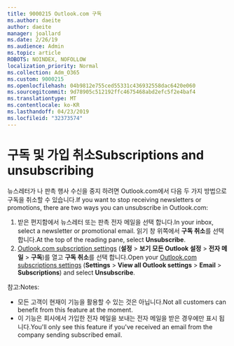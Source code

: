 ```yaml
---
title: 9000215 Outlook.com 구독
ms.author: daeite
author: daeite
manager: joallard
ms.date: 2/26/19
ms.audience: Admin
ms.topic: article
ROBOTS: NOINDEX, NOFOLLOW
localization_priority: Normal
ms.collection: Adm_O365
ms.custom: 9000215
ms.openlocfilehash: 04b9812e755ced55331c436932558dac6420e060
ms.sourcegitcommit: 9d78905c512192ffc4675468abd2efc5f2e4baf4
ms.translationtype: MT
ms.contentlocale: ko-KR
ms.lasthandoff: 04/23/2019
ms.locfileid: "32373574"
---
```

# <a name="subscriptions-and-unsubscribing"></a><span data-ttu-id="6b97c-102">구독 및 가입 취소</span><span class="sxs-lookup"><span data-stu-id="6b97c-102">Subscriptions and unsubscribing</span></span>

<span data-ttu-id="6b97c-103">뉴스레터가 나 판촉 행사 수신을 중지 하려면 Outlook.com에서 다음 두 가지 방법으로 구독을 취소할 수 있습니다.</span><span class="sxs-lookup"><span data-stu-id="6b97c-103">If you want to stop receiving newsletters or promotions, there are two ways you can unsubscribe in Outlook.com:</span></span>

1. <span data-ttu-id="6b97c-104">받은 편지함에서 뉴스레터 또는 판촉 전자 메일을 선택 합니다.</span><span class="sxs-lookup"><span data-stu-id="6b97c-104">In your inbox, select a newsletter or promotional email.</span></span> <span data-ttu-id="6b97c-105">읽기 창 위쪽에서 **구독 취소**를 선택 합니다.</span><span class="sxs-lookup"><span data-stu-id="6b97c-105">At the top of the reading pane, select **Unsubscribe**.</span></span>
2. <span data-ttu-id="6b97c-106">[Outlook.com subscription settings](https://outlook.live.com/mail/options/mail/brandsSubscriptions) (**설정** > **보기 모든 Outlook 설정** > **전자 메일** > **구독**)를 열고 **구독 취소**를 선택 합니다.</span><span class="sxs-lookup"><span data-stu-id="6b97c-106">Open your [Outlook.com subscriptions settings](https://outlook.live.com/mail/options/mail/brandsSubscriptions) (**Settings** > **View all Outlook settings** > **Email** > **Subscriptions**) and select **Unsubscribe**.</span></span>

<span data-ttu-id="6b97c-107">참고:</span><span class="sxs-lookup"><span data-stu-id="6b97c-107">Notes:</span></span>

- <span data-ttu-id="6b97c-108">모든 고객이 현재이 기능을 활용할 수 있는 것은 아닙니다.</span><span class="sxs-lookup"><span data-stu-id="6b97c-108">Not all customers can benefit from this feature at the moment.</span></span>
- <span data-ttu-id="6b97c-109">이 기능은 회사에서 가입한 전자 메일을 보내는 전자 메일을 받은 경우에만 표시 됩니다.</span><span class="sxs-lookup"><span data-stu-id="6b97c-109">You'll only see this feature if you've received an email from the company sending subscribed email.</span></span>